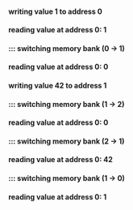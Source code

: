 #### writing value 1 to address 0
#### reading value at address  0:  1

#### ::: switching memory bank (0 -> 1)
#### reading value at address 0:  0
#### writing value 42 to address 1

#### ::: switching memory bank (1 -> 2)
#### reading value at address 0:  0

#### ::: switching memory bank (2 -> 1)
#### reading value at address 0:  42

#### ::: switching memory bank (1 -> 0)
#### reading value at address 0:  1
